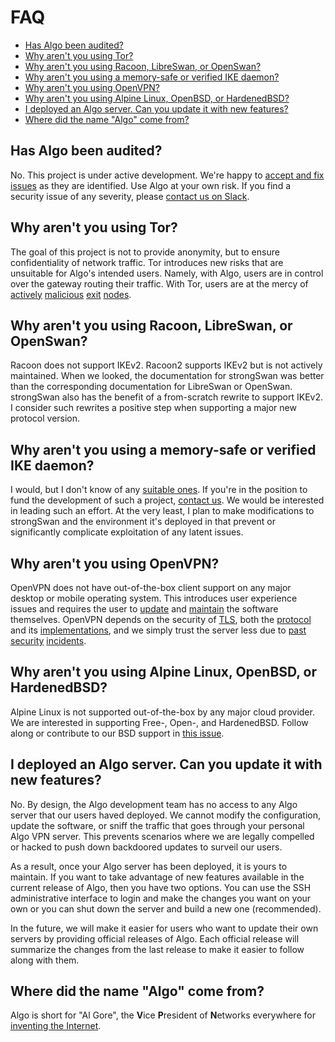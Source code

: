 # FAQ

* [Has Algo been audited?](#has-algo-been-audited)
* [Why aren't you using Tor?](#why-arent-you-using-tor)
* [Why aren't you using Racoon, LibreSwan, or OpenSwan?](#why-arent-you-using-racoon-libreswan-or-openswan)
* [Why aren't you using a memory-safe or verified IKE daemon?](#why-arent-you-using-a-memory-safe-or-verified-ike-daemon)
* [Why aren't you using OpenVPN?](#why-arent-you-using-openvpn)
* [Why aren't you using Alpine Linux, OpenBSD, or HardenedBSD?](#why-arent-you-using-alpine-linux-openbsd-or-hardenedbsd)
* [I deployed an Algo server. Can you update it with new features?](#i-deployed-an-algo-server-can-you-update-it-with-new-features)
* [Where did the name "Algo" come from?](#where-did-the-name-algo-come-from)

## Has Algo been audited?

No. This project is under active development. We're happy to [accept and fix issues](https://github.com/trailofbits/algo/issues) as they are identified. Use Algo at your own risk. If you find a security issue of any severity, please [contact us on Slack](https://empireslacking.herokuapp.com).

## Why aren't you using Tor?

The goal of this project is not to provide anonymity, but to ensure confidentiality of network traffic. Tor introduces new risks that are unsuitable for Algo's intended users. Namely, with Algo, users are in control over the gateway routing their traffic. With Tor, users are at the mercy of [actively](https://www.securityweek2016.tu-darmstadt.de/fileadmin/user_upload/Group_securityweek2016/pets2016/10_honions-sanatinia.pdf) [malicious](https://chloe.re/2015/06/20/a-month-with-badonions/) [exit](https://community.fireeye.com/people/archit.mehta/blog/2014/11/18/onionduke-apt-malware-distributed-via-malicious-tor-exit-node) [nodes](https://www.wired.com/2010/06/wikileaks-documents/).

## Why aren't you using Racoon, LibreSwan, or OpenSwan?

Racoon does not support IKEv2. Racoon2 supports IKEv2 but is not actively maintained. When we looked, the documentation for strongSwan was better than the corresponding documentation for LibreSwan or OpenSwan. strongSwan also has the benefit of a from-scratch rewrite to support IKEv2. I consider such rewrites a positive step when supporting a major new protocol version.

## Why aren't you using a memory-safe or verified IKE daemon?

I would, but I don't know of any [suitable ones](https://github.com/trailofbits/algo/issues/68). If you're in the position to fund the development of such a project, [contact us](mailto:info@trailofbits.com). We would be interested in leading such an effort. At the very least, I plan to make modifications to strongSwan and the environment it's deployed in that prevent or significantly complicate exploitation of any latent issues.

## Why aren't you using OpenVPN?

OpenVPN does not have out-of-the-box client support on any major desktop or mobile operating system. This introduces user experience issues and requires the user to [update](https://www.exploit-db.com/exploits/34037/) and [maintain](https://www.exploit-db.com/exploits/20485/) the software themselves. OpenVPN depends on the security of [TLS](https://tools.ietf.org/html/rfc7457), both the [protocol](https://arstechnica.com/security/2016/08/new-attack-can-pluck-secrets-from-1-of-https-traffic-affects-top-sites/) and its [implementations](https://arstechnica.com/security/2014/04/confirmed-nasty-heartbleed-bug-exposes-openvpn-private-keys-too/), and we simply trust the server less due to [past](https://sweet32.info/) [security](https://github.com/ValdikSS/openvpn-fix-dns-leak-plugin/blob/master/README.md) [incidents](https://www.exploit-db.com/exploits/34879/).

## Why aren't you using Alpine Linux, OpenBSD, or HardenedBSD?

Alpine Linux is not supported out-of-the-box by any major cloud provider. We are interested in supporting Free-, Open-, and HardenedBSD. Follow along or contribute to our BSD support in [this issue](https://github.com/trailofbits/algo/issues/35).

## I deployed an Algo server. Can you update it with new features?

No. By design, the Algo development team has no access to any Algo server that our users haved deployed. We cannot modify the configuration, update the software, or sniff the traffic that goes through your personal Algo VPN server. This prevents scenarios where we are legally compelled or hacked to push down backdoored updates to surveil our users.

As a result, once your Algo server has been deployed, it is yours to maintain. If you want to take advantage of new features available in the current release of Algo, then you have two options. You can use the SSH administrative interface to login and make the changes you want on your own or you can shut down the server and build a new one (recommended).

In the future, we will make it easier for users who want to update their own servers by providing official releases of Algo. Each official release will summarize the changes from the last release to make it easier to follow along with them.

## Where did the name "Algo" come from?

Algo is short for "Al Gore", the **V**ice **P**resident of **N**etworks everywhere for [inventing the Internet](https://www.youtube.com/watch?v=BnFJ8cHAlco).
